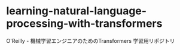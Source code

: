 # learning-natural-language-processing-with-transformers
O'Reilly - 機械学習エンジニアのためのTransformers 学習用リポジトリ
